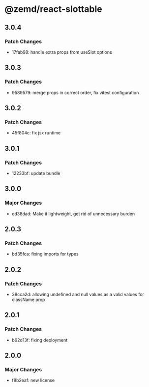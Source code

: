 # @zemd/react-slottable

## 3.0.4

### Patch Changes

- 17fab98: handle extra props from useSlot options

## 3.0.3

### Patch Changes

- 9589579: merge props in correct order, fix vitest configuration

## 3.0.2

### Patch Changes

- 45f804c: fix jsx runtime

## 3.0.1

### Patch Changes

- 12233bf: update bundle

## 3.0.0

### Major Changes

- cd38dad: Make it lightweight, get rid of unnecessary burden

## 2.0.3

### Patch Changes

- bd35fca: fixing imports for types

## 2.0.2

### Patch Changes

- 38cca2d: allowing undefined and null values as a valid values for className prop

## 2.0.1

### Patch Changes

- b62d13f: fixing deployment

## 2.0.0

### Major Changes

- f8b2eaf: new license
